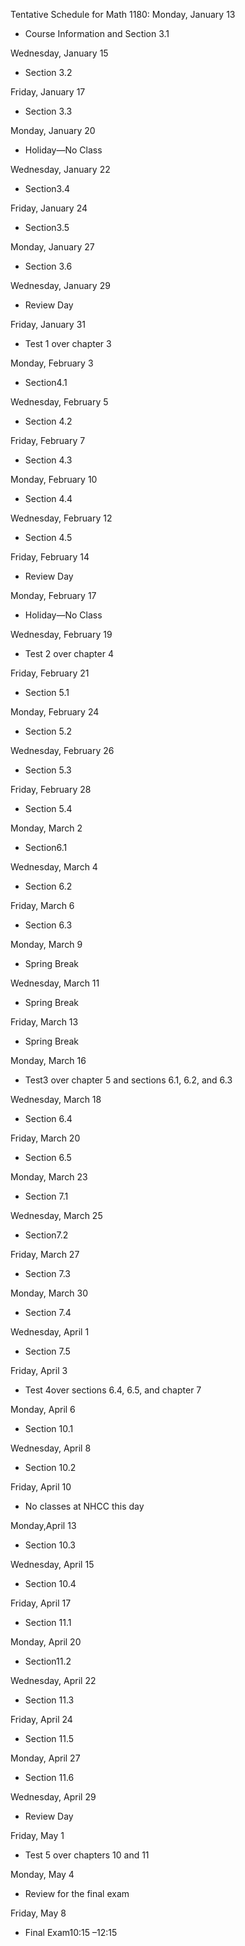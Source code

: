 

Tentative Schedule for Math 1180:
Monday, January 13
- Course Information and Section 3.1

Wednesday, January 15
- Section 3.2

Friday, January 17
- Section 3.3

Monday, January 20
- Holiday—No Class

Wednesday, January 22
- Section3.4

Friday, January 24
- Section3.5

Monday, January 27
- Section 3.6

Wednesday, January 29
- Review Day

Friday, January 31
- Test 1 over chapter 3

Monday, February 3
- Section4.1

Wednesday, February 5
- Section 4.2

Friday, February 7
- Section 4.3

Monday, February 10
- Section 4.4

Wednesday, February 12
- Section 4.5

Friday, February 14
- Review Day

Monday, February 17
- Holiday—No Class

Wednesday, February 19
- Test 2 over chapter 4

Friday, February 21
- Section 5.1

Monday, February 24
- Section 5.2

Wednesday, February 26
- Section 5.3

Friday, February 28
- Section 5.4

Monday, March 2
- Section6.1

Wednesday, March 4
- Section 6.2

Friday, March 6
- Section 6.3

Monday, March 9
- Spring Break

Wednesday, March 11
- Spring Break

Friday, March 13
- Spring Break

Monday, March 16
- Test3 over chapter 5 and sections 6.1, 6.2, and 6.3


Wednesday, March 18
- Section 6.4

Friday, March 20
- Section 6.5

Monday, March 23
- Section 7.1

Wednesday, March 25
- Section7.2

Friday, March 27
- Section 7.3

Monday, March 30
- Section 7.4

Wednesday, April 1
- Section 7.5

Friday, April 3
- Test 4over sections 6.4, 6.5, and chapter 7

Monday, April 6
- Section 10.1

Wednesday, April 8
- Section 10.2

Friday, April 10
- No classes at NHCC this day

Monday,April 13
- Section 10.3

Wednesday, April 15
- Section 10.4

Friday, April 17
- Section 11.1

Monday, April 20
- Section11.2

Wednesday, April 22
- Section 11.3

Friday, April 24
- Section 11.5

Monday, April 27
- Section 11.6

Wednesday, April 29
- Review Day

Friday, May 1
- Test 5 over chapters 10 and 11

Monday, May 4
- Review for the final exam

Friday, May 8
- Final Exam10:15 –12:15

